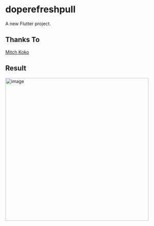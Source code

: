 # doperefreshpull

A new Flutter project.

## Thanks To

[Mitch Koko](https://www.youtube.com/watch?v=cHh0_Y3oEJ8)

## Result
<img width="446" alt="image" src="https://github.com/halim13/flutter-liquid-pull-to-refresh/assets/11336853/0eaf375f-e002-4329-80c3-539e44aca3bd">
